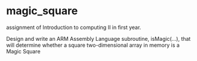 # magic_square
assignment of Introduction to computing Ⅱ in first year.

Design and write an ARM Assembly Language subroutine, isMagic(...), that will determine whether a square two-dimensional array in memory is a Magic Square 
